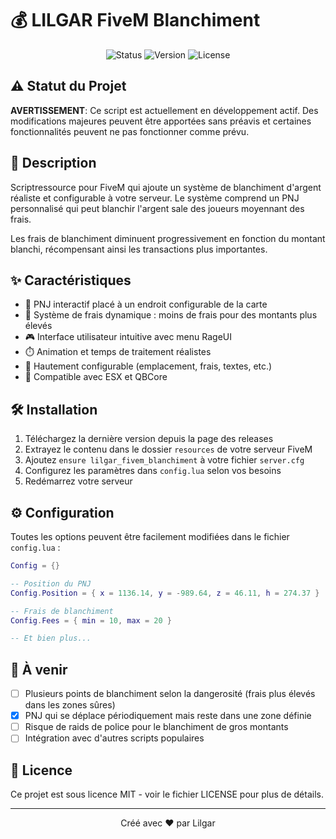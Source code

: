 # 💰 LILGAR FiveM Blanchiment

<div align="center">

![Status](https://img.shields.io/badge/status-en%20développement-yellow)
![Version](https://img.shields.io/badge/version-0.0.1-blue)
![License](https://img.shields.io/badge/license-MIT-green)

</div>

## ⚠️ Statut du Projet

**AVERTISSEMENT**: Ce script est actuellement en développement actif. Des modifications majeures peuvent être apportées sans préavis et certaines fonctionnalités peuvent ne pas fonctionner comme prévu.

## 📜 Description

Scriptressource pour FiveM qui ajoute un système de blanchiment d'argent réaliste et configurable à votre serveur. Le système comprend un PNJ personnalisé qui peut blanchir l'argent sale des joueurs moyennant des frais.

Les frais de blanchiment diminuent progressivement en fonction du montant blanchi, récompensant ainsi les transactions plus importantes.

## ✨ Caractéristiques

- 🧍 PNJ interactif placé à un endroit configurable de la carte
- 💱 Système de frais dynamique : moins de frais pour des montants plus élevés
- 🎮 Interface utilisateur intuitive avec menu RageUI
- ⏱️ Animation et temps de traitement réalistes
- 🔧 Hautement configurable (emplacement, frais, textes, etc.)
- 🔄 Compatible avec ESX et QBCore

## 🛠️ Installation

1. Téléchargez la dernière version depuis la page des releases
2. Extrayez le contenu dans le dossier `resources` de votre serveur FiveM
3. Ajoutez `ensure lilgar_fivem_blanchiment` à votre fichier `server.cfg`
4. Configurez les paramètres dans `config.lua` selon vos besoins
5. Redémarrez votre serveur

## ⚙️ Configuration

Toutes les options peuvent être facilement modifiées dans le fichier `config.lua` :

```lua
Config = {}

-- Position du PNJ
Config.Position = { x = 1136.14, y = -989.64, z = 46.11, h = 274.37 }

-- Frais de blanchiment
Config.Fees = { min = 10, max = 20 }

-- Et bien plus...
```

## 📝 À venir

- [ ] Plusieurs points de blanchiment selon la dangerosité (frais plus élevés dans les zones sûres)
- [X] PNJ qui se déplace périodiquement mais reste dans une zone définie
- [ ] Risque de raids de police pour le blanchiment de gros montants
- [ ] Intégration avec d'autres scripts populaires

## 📃 Licence

Ce projet est sous licence MIT - voir le fichier LICENSE pour plus de détails.

---

<div align="center">
Créé avec ❤️ par Lilgar
</div>
